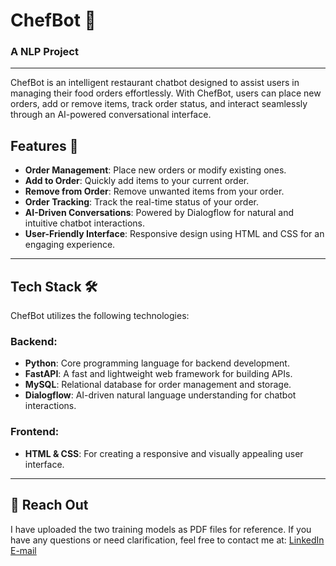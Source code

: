 # ChefBot 🍴
### A NLP Project
---
ChefBot is an intelligent restaurant chatbot designed to assist users in managing their food orders effortlessly. With ChefBot, users can place new orders, add or remove items, track order status, and interact seamlessly through an AI-powered conversational interface.

## Features 🚀
- **Order Management**: Place new orders or modify existing ones.
- **Add to Order**: Quickly add items to your current order.
- **Remove from Order**: Remove unwanted items from your order.
- **Order Tracking**: Track the real-time status of your order.
- **AI-Driven Conversations**: Powered by Dialogflow for natural and intuitive chatbot interactions.
- **User-Friendly Interface**: Responsive design using HTML and CSS for an engaging experience.

---

## Tech Stack 🛠️
ChefBot utilizes the following technologies:

### Backend:
- **Python**: Core programming language for backend development.
- **FastAPI**: A fast and lightweight web framework for building APIs.
- **MySQL**: Relational database for order management and storage.
- **Dialogflow**: AI-driven natural language understanding for chatbot interactions.

### Frontend:
- **HTML & CSS**: For creating a responsive and visually appealing user interface.
---
## 📩 Reach Out
I have uploaded the two training models as PDF files for reference. If you have any questions or need clarification, feel free to contact me at:
[LinkedIn](www.linkedin.com/in/spraveenkumar2205)
[E-mail](spraveenkumar2205@gmal.com)

